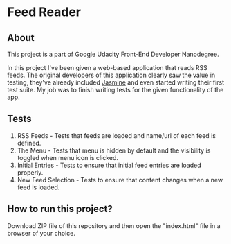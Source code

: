 # Feed Reader

## About

This project is a part of Google Udacity Front-End Developer Nanodegree.

In this project I've been given a web-based application that reads RSS feeds. The original developers of this application clearly saw the value in testing, they've already included [Jasmine](http://jasmine.github.io/) and even started writing their first test suite. My job was to finish writing tests for the given functionality of the app.

## Tests

1. RSS Feeds - Tests that feeds are loaded and name/url of each feed is defined.
2. The Menu - Tests that menu is hidden by default and the visibility is toggled when menu icon is clicked.
3. Initial Entries - Tests to ensure that initial feed entries are loaded properly.
4. New Feed Selection - Tests to ensure that content changes when a new feed is loaded.

## How to run this project?

Download ZIP file of this repository and then open the "index.html" file in a browser of your choice.
